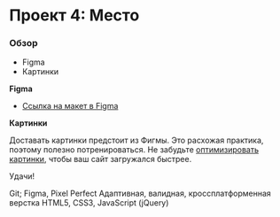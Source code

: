 # Проект 4: Место

### Обзор

- Figma
- Картинки

**Figma**

- [Ссылка на макет в Figma](https://www.figma.com/file/2cn9N9jSkmxD84oJik7xL7/JavaScript.-Sprint-4?node-id=0%3A1)

**Картинки**

Доставать картинки предстоит из Фигмы. Это расхожая практика, поэтому полезно потренироваться.
Не забудьте [оптимизировать картинки](https://tinypng.com/), чтобы ваш сайт загружался быстрее.

Удачи!

Git; Figma, Pixel Perfect
Адаптивная, валидная, кроссплатформенная верстка
HTML5, CSS3, JavaScript (jQuery)
